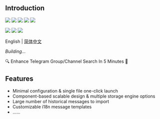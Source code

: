 ## Introduction
![](https://img.shields.io/github/go-mod/go-version/iyear/searchx?style=flat-square)
![](https://img.shields.io/github/license/iyear/searchx?style=flat-square)
![](https://img.shields.io/github/v/release/iyear/searchx?color=red&style=flat-square)
![](https://img.shields.io/github/last-commit/iyear/searchx?style=flat-square)
![](https://img.shields.io/github/downloads/iyear/searchx/total?style=flat-square)

![](https://img.shields.io/github/workflow/status/iyear/searchx/Docker%20Build?label=docker%20build&style=flat-square)
![](https://img.shields.io/docker/v/iyear/searchx?label=docker%20tag&style=flat-square)
![](https://img.shields.io/docker/image-size/iyear/searchx?style=flat-square&label=docker%20image%20size)

English | [简体中文](README_zh.md)

*Building...*

🔍 Enhance Telegram Group/Channel Search In 5 Minutes 🚀

## Features

- Minimal configuration & single file one-click launch
- Component-based scalable design & multiple storage engine options
- Large number of historical messages to import
- Customizable i18n message templates
- ......
